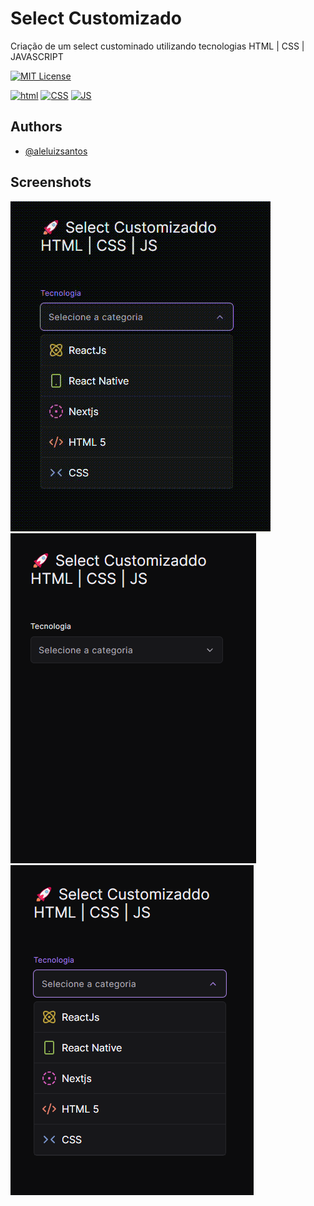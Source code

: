 
# Select Customizado

Criação de um select custominado utilizando tecnologias HTML | CSS | JAVASCRIPT


[![MIT License](https://img.shields.io/badge/License-MIT-green.svg)](https://choosealicense.com/licenses/mit/)

[![html](https://img.shields.io/badge/HTML-239120?style=for-the-badge&logo=html5&logoColor=white)](https://developer.mozilla.org/en-US/docs/Web/HTML/Element/html)
[![CSS](https://img.shields.io/badge/CSS-239120?&style=for-the-badge&logo=css3&logoColor=white)](https://developer.mozilla.org/pt-BR/docs/Learn/Getting_started_with_the_web/CSS_basics)
[![JS](https://img.shields.io/badge/JavaScript-F7DF1E?style=for-the-badge&logo=JavaScript&logoColor=white)](https://developer.mozilla.org/pt-BR/docs/Web/JavaScript)




## Authors

- [@aleluizsantos](https://www.github.com/aleluizsantos)


## Screenshots

![App Screenshot](screenshot/gif%20animated.gif)
![App Screenshot](screenshot/screenshot%20close.png)
![App Screenshot](screenshot/screenshot%20open.png)

